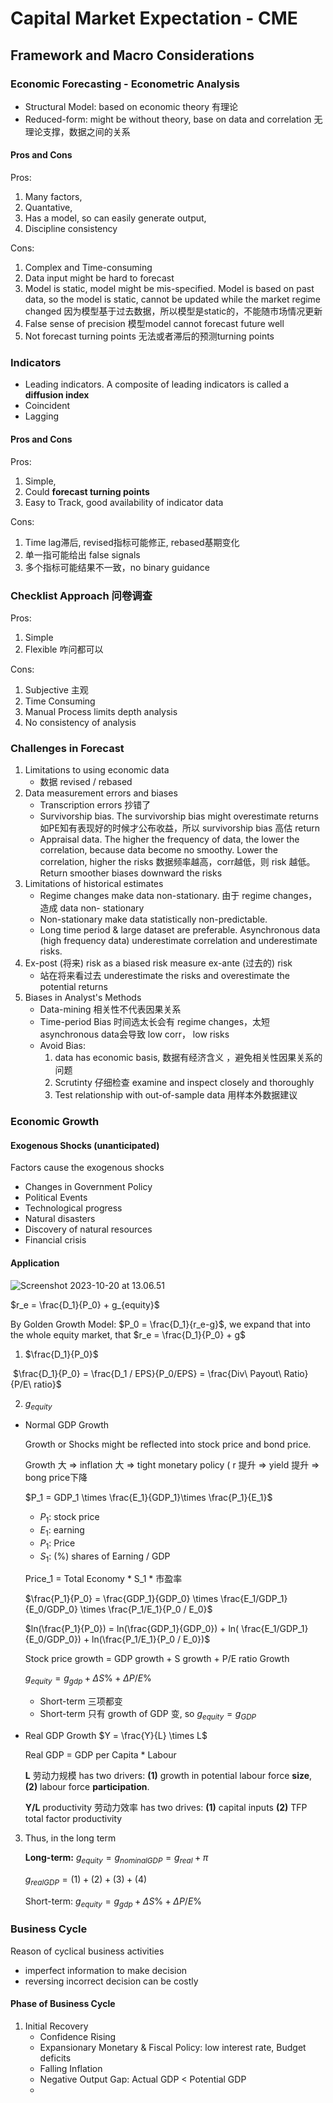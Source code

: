 # Capital Market Expectation - CME

## Framework and Macro Considerations

### Economic Forecasting - Econometric Analysis

- Structural Model: based on economic theory 有理论
- Reduced-form: might be without theory, base on data and correlation 无理论支撑，数据之间的关系

#### Pros and Cons

Pros: 

1. Many factors, 
2. Quantative, 
3. Has a model, so can easily generate output, 
4. Discipline consistency

Cons: 

1. Complex and Time-consuming
2. Data input might be hard to forecast
3. Model is static, model might be mis-specified. Model is based on past data, so the model is static, cannot be updated while the market regime changed 因为模型基于过去数据，所以模型是static的，不能随市场情况更新
4. False sense of precision 模型model cannot forecast future well
5. Not forecast turning points 无法或者滞后的预测turning points

### Indicators

- Leading indicators. A composite of leading indicators is called a **diffusion index**
- Coincident 
- Lagging

#### Pros and Cons

Pros: 

1. Simple, 
2. Could **forecast turning points**
3. Easy to Track, good availability of indicator data

Cons:

1. Time lag滞后, revised指标可能修正, rebased基期变化
2. 单一指可能给出 false signals
3. 多个指标可能结果不一致，no binary guidance

### Checklist Approach 问卷调查

Pros:

1. Simple
2. Flexible 咋问都可以

Cons:

1. Subjective 主观
2. Time Consuming
3. Manual Process limits depth analysis
4. No consistency of analysis

### Challenges in Forecast

1. Limitations to using economic data
    - 数据 revised / rebased
2. Data measurement errors and biases
    - Transcription errors 抄错了
    -  Survivorship bias. The survivorship bias might overestimate returns 如PE知有表现好的时候才公布收益，所以 survivorship bias 高估 return
    - Appraisal data. The higher the frequency of data, the lower the correlation, because data become no smoothy. Lower the correlation, higher the risks 数据频率越高，corr越低，则 risk 越低。 Return smoother biases downward the risks
3. Limitations of historical estimates
    - Regime changes make data non-stationary. 由于 regime changes，造成 data non- stationary
    - Non-stationary make data statistically non-predictable.
    - Long time period & large dataset are preferable. Asynchronous data (high frequency data) underestimate correlation and underestimate risks.
4. Ex-post (将来) risk as a biased risk measure ex-ante (过去的) risk
    - 站在将来看过去 underestimate the risks and overestimate the potential returns
5. Biases in Analyst's Methods
    - Data-mining 相关性不代表因果关系
    - Time-period Bias 时间选太长会有 regime changes，太短 asynchronous data会导致 low corr， low risks
    - Avoid Bias: 
        1. data has economic basis, 数据有经济含义 ，避免相关性因果关系的问题
        2. Scrutinty 仔细检查 examine and inspect closely and thoroughly
        3. Test relationship with out-of-sample data 用样本外数据建议

### Economic Growth

#### Exogenous Shocks (unanticipated)

Factors cause the exogenous shocks

- Changes in Government Policy
- Political Events
- Technological progress
- Natural disasters
- Discovery of natural resources
- Financial crisis

#### Application

![Screenshot 2023-10-20 at 13.06.51](https://cdn.jsdelivr.net/gh/eightsmile/ImageLib@main/Screenshot%202023-10-20%20at%2013.06.51.png)

$r_e = \frac{D_1}{P_0} + g_{equity}$

By Golden Growth Model: $P_0 = \frac{D_1}{r_e-g}$, we expand that into the whole equity market, that $r_e = \frac{D_1}{P_0} + g$

1. $\frac{D_1}{P_0}$

​	$\frac{D_1}{P_0} = \frac{D_1 / EPS}{P_0/EPS} = \frac{Div\ Payout\ Ratio}{P/E\ ratio}$

2. $g_{equity}$

- Normal GDP Growth

    Growth or Shocks might be reflected into stock price and bond price.

    Growth 大 => inflation 大 => tight monetary policy ( r 提升 => yield 提升 => bong price下降

    $P_1 = GDP_1 \times \frac{E_1}{GDP_1}\times \frac{P_1}{E_1}$

    - $P_1$: stock price 
    - $E_1$: earning
    - $P_1$: Price
    - $S_1$: (%) shares of Earning / GDP

    Price_1 = Total Economy * S_1 * 市盈率

    $\frac{P_1}{P_0} = \frac{GDP_1}{GDP_0} \times \frac{E_1/GDP_1}{E_0/GDP_0} \times \frac{P_1/E_1}{P_0 / E_0}$

    $ln(\frac{P_1}{P_0}) = ln(\frac{GDP_1}{GDP_0}) + ln( \frac{E_1/GDP_1}{E_0/GDP_0}) +  ln(\frac{P_1/E_1}{P_0 / E_0})$

    Stock price growth = GDP growth + S growth + P/E ratio Growth

    $g_{equity} = g_{gdp} + \Delta S\% + \Delta P/E \%$

    - Short-term 三项都变
    - Short-term 只有 growth of GDP 变, so $g_{equity} = g_{GDP}$

- Real GDP Growth $Y = \frac{Y}{L} \times L$

    Real GDP = GDP per Capita * Labour

    **L** 劳动力规模 has two drivers: **(1)** growth in potential labour force **size**, **(2)** labour force **participation**.

    **Y/L** productivity 劳动力效率 has two drives: **(1)** capital inputs **(2)** TFP total factor productivity

3. Thus, in the long term

    **Long-term:** $g_{equity} = g_{nominalGDP } = g_{real} + \pi$

    $g_{real GDP} = (1) + (2) + (3) + (4)$

    Short-term: $g_{equity} = g_{gdp} + \Delta S\% + \Delta P/E \%$

### Business Cycle

Reason of cyclical business activities 

- imperfect information to make decision
- reversing incorrect decision can be costly

#### Phase of Business Cycle



1. Initial Recovery
    - Confidence Rising
    - Expansionary Monetary & Fiscal Policy: low interest rate, Budget deficits
    - Falling Inflation
    - Negative Output Gap: Actual GDP < Potential GDP
    - 
